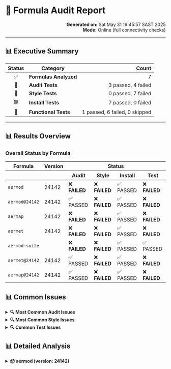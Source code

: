 # 🧪 Formula Audit Report
<div align="right">
<strong>Generated on:</strong> Sat May 31 19:45:57 SAST 2025
<br><strong>Mode:</strong> Online (full connectivity checks)
</div>

---
## 📊 Executive Summary

| Status | Category | Count |
|:------:|----------|------:|
| ✅ | **Formulas Analyzed** | 7 |
| 🔴 | **Audit Tests** | 3 passed, 4 failed |
| 🔴 | **Style Tests** | 0 passed, 7 failed |
| 🟢 | **Install Tests** | 7 passed, 0 failed |
| 🔴 | **Functional Tests** | 1 passed, 6 failed, 0 skipped |

---

## 📊 Results Overview

### Overall Status by Formula

<table>
  <thead>
    <tr>
      <th>Formula</th>
      <th>Version</th>
      <th colspan="4">Status</th>
    </tr>
    <tr>
      <th></th>
      <th></th>
      <th>Audit</th>
      <th>Style</th>
      <th>Install</th>
      <th>Test</th>
    </tr>
  </thead>
  <tbody>
    <tr>
      <td><code>aermod</code></td>
      <td>24142</td>
      <td>❌ <strong>FAILED</strong></td>
      <td>❌ <strong>FAILED</strong></td>
      <td>✅ PASSED</td>
      <td>❌ <strong>FAILED</strong></td>
    </tr>
    <tr>
      <td><code>aermod@24142</code></td>
      <td>24142</td>
      <td>✅ PASSED</td>
      <td>❌ <strong>FAILED</strong></td>
      <td>✅ PASSED</td>
      <td>❌ <strong>FAILED</strong></td>
    </tr>
    <tr>
      <td><code>aermap</code></td>
      <td>24142</td>
      <td>❌ <strong>FAILED</strong></td>
      <td>❌ <strong>FAILED</strong></td>
      <td>✅ PASSED</td>
      <td>❌ <strong>FAILED</strong></td>
    </tr>
    <tr>
      <td><code>aermet</code></td>
      <td>24142</td>
      <td>❌ <strong>FAILED</strong></td>
      <td>❌ <strong>FAILED</strong></td>
      <td>✅ PASSED</td>
      <td>❌ <strong>FAILED</strong></td>
    </tr>
    <tr>
      <td><code>aermod-suite</code></td>
      <td></td>
      <td>❌ <strong>FAILED</strong></td>
      <td>❌ <strong>FAILED</strong></td>
      <td>✅ PASSED</td>
      <td>✅ PASSED</td>
    </tr>
    <tr>
      <td><code>aermet@24142</code></td>
      <td>24142</td>
      <td>✅ PASSED</td>
      <td>❌ <strong>FAILED</strong></td>
      <td>✅ PASSED</td>
      <td>❌ <strong>FAILED</strong></td>
    </tr>
    <tr>
      <td><code>aermap@24142</code></td>
      <td>24142</td>
      <td>✅ PASSED</td>
      <td>❌ <strong>FAILED</strong></td>
      <td>✅ PASSED</td>
      <td>❌ <strong>FAILED</strong></td>
    </tr>
  </tbody>
</table>

## 📊 Common Issues

<details>
<summary><strong>🔍 Most Common Audit Issues</strong></summary>

1. ⚠️ **URL order**: `url` should be put before `version` in formula definitions
2. ⚠️ **Variable references**: Prefer `$CHILD_STATUS` from the stdlib 'English' module over `$?`
3. ⚠️ **Whitespace**: Trailing whitespace detected in many files
4. ⚠️ **Redundant versions**: Version is redundant with version scanned from URL

</details>

<details>
<summary><strong>🔍 Most Common Style Issues</strong></summary>

1. ⚠️ **Trailing whitespace**: Excessive trailing whitespace in files
2. ⚠️ **Regex matching**: Use `match?` instead of `=~` when MatchData is not used
3. ⚠️ **Conditional statements**: Favor `unless` over `if` for negative conditions
4. ⚠️ **Modifier usage**: Favor modifier `if` usage when having a single-line body

</details>

<details>
<summary><strong>🔍 Common Test Issues</strong></summary>

❌ **Installation required**: The error "Testing requires the latest version of formula" indicates that formulas need to be installed before testing.

To run tests with installation, use:


Note: Installing formulas during testing may take longer and will actually install the software on your system.
</details>

## 📊 Detailed Analysis

<details>
<summary><strong>📦 aermod (version: 24142)</strong></summary>

#### Audit

```bash
Error: 1 problem in 1 formula detected.
liamswan/brew-aermod/aermod
  * line 46, col 5: FormulaAudit/Miscellaneous: Don't need 'FileUtils.' before rm
Error: 1 problem in 1 formula detected.
liamswan/brew-aermod/aermod
  * line 46, col 5: Don't need 'FileUtils.' before rm
Error: 1 problem in 1 formula detected.
liamswan/brew-aermod/aermod
  * line 46, col 5: Don't need 'FileUtils.' before rm

```

#### Style

```ruby
Taps/liamswan/homebrew-brew-aermod/Formula/aermod.rb:46:5: C: FormulaAudit/Miscellaneous: Don't need 'FileUtils.' before rm
    FileUtils.rm(Dir["*.o", "*.mod"])
    ^^^^^^^^^^^^^^^^^^^^^^^^^^^^^^^^^

1 file inspected, 1 offense detected

```

#### Install Test

```bash
Warning: liamswan/brew-aermod/aermod 24142 is already installed and up-to-date.
To reinstall 24142, run:
  brew reinstall aermod

```

#### Test

```bash
==> Testing liamswan/brew-aermod/aermod
[34m==>[0m [1m/opt/homebrew/Cellar/aermod/24142/bin/aermod -h 2>&1[0m
Error: liamswan/brew-aermod/aermod: failed
Warning: Removed Sorbet lines from backtrace!
An exception occurred within a child process:
  Minitest::Assertion: Expected: 1
  Actual: 0
/opt/homebrew/Library/Homebrew/vendor/bundle/ruby/3.4.0/gems/minitest-5.25.5/lib/minitest/assertions.rb:176:in 'Minitest::Assertions#assert'
/opt/homebrew/Library/Homebrew/vendor/bundle/ruby/3.4.0/gems/minitest-5.25.5/lib/minitest/assertions.rb:216:in 'Minitest::Assertions#assert_equal'
/opt/homebrew/Library/Homebrew/formula_assertions.rb:31:in 'Homebrew::Assertions#shell_output'
/opt/homebrew/Library/Taps/liamswan/homebrew-brew-aermod/Formula/aermod.rb:218:in 'block in <class:Aermod>'
/opt/homebrew/Library/Homebrew/formula.rb:2843:in 'block (3 levels) in Formula#run_test'
/opt/homebrew/Library/Homebrew/extend/kernel.rb:547:in 'Kernel#with_env'
/opt/homebrew/Library/Homebrew/formula.rb:2842:in 'block (2 levels) in Formula#run_test'
/opt/homebrew/Library/Homebrew/formula.rb:1192:in 'Formula#with_logging'
/opt/homebrew/Library/Homebrew/formula.rb:2841:in 'block in Formula#run_test'
/opt/homebrew/Library/Homebrew/mktemp.rb:88:in 'block in Mktemp#run'
/opt/homebrew/Library/Homebrew/mktemp.rb:88:in 'Dir.chdir'
/opt/homebrew/Library/Homebrew/mktemp.rb:88:in 'Mktemp#run'
/opt/homebrew/Library/Homebrew/formula.rb:3181:in 'Formula#mktemp'
/opt/homebrew/Library/Homebrew/formula.rb:2835:in 'Formula#run_test'
/opt/homebrew/Library/Homebrew/test.rb:48:in 'block in <main>'
/opt/homebrew/Library/Homebrew/vendor/portable-ruby/3.4.4/lib/ruby/3.4.0/timeout.rb:185:in 'block in Timeout.timeout'
/opt/homebrew/Library/Homebrew/vendor/portable-ruby/3.4.4/lib/ruby/3.4.0/timeout.rb:38:in 'Timeout::Error.handle_timeout'
/opt/homebrew/Library/Homebrew/vendor/portable-ruby/3.4.4/lib/ruby/3.4.0/timeout.rb:194:in 'Timeout.timeout'
/opt/homebrew/Library/Homebrew/test.rb:54:in '<main>'
Rerun with `--verbose` to see the original backtrace

```

<details>
<summary><strong>📦 aermod@24142 (version: 24142)</strong></summary>

#### Audit

```bash

```

#### Style

```ruby

1 file inspected, no offenses detected

```

#### Install Test

```bash
Warning: liamswan/brew-aermod/aermod@24142 24142 is already installed, it's just not linked.
To link this version, run:
  brew link aermod@24142

```

#### Test

```bash
Error: liamswan/brew-aermod/aermod@24142 is not linked

```

<details>
<summary><strong>📦 aermap (version: 24142)</strong></summary>

#### Audit

```bash
Error: 1 problem in 1 formula detected.
liamswan/brew-aermod/aermap
  * line 46, col 5: Don't need 'FileUtils.' before rm
Error: 1 problem in 1 formula detected.
liamswan/brew-aermod/aermap
  * line 46, col 5: Don't need 'FileUtils.' before rm
Error: 1 problem in 1 formula detected.
liamswan/brew-aermod/aermap
  * line 46, col 5: Don't need 'FileUtils.' before rm

```

#### Style

```ruby
Taps/liamswan/homebrew-brew-aermod/Formula/aermap.rb:46:5: C: Don't need 'FileUtils.' before rm
    FileUtils.rm(Dir["*.o", "*.mod"])
    ^^^^^^^^^^^^^^^^^^^^^^^^^^^^^^^^^

1 file inspected, 1 offense detected

```

#### Install Test

```bash
Warning: liamswan/brew-aermod/aermap 24142 is already installed and up-to-date.
To reinstall 24142, run:
  brew reinstall aermap

```

#### Test

```bash
==> Testing liamswan/brew-aermod/aermap
[34m==>[0m [1m/opt/homebrew/Cellar/aermap/24142/bin/aermap -h 2>&1[0m
Error: liamswan/brew-aermod/aermap: failed
Warning: Removed Sorbet lines from backtrace!
An exception occurred within a child process:
  Minitest::Assertion: Expected: 1
  Actual: 0
/opt/homebrew/Library/Homebrew/vendor/bundle/ruby/3.4.0/gems/minitest-5.25.5/lib/minitest/assertions.rb:176:in 'Minitest::Assertions#assert'
/opt/homebrew/Library/Homebrew/vendor/bundle/ruby/3.4.0/gems/minitest-5.25.5/lib/minitest/assertions.rb:216:in 'Minitest::Assertions#assert_equal'
/opt/homebrew/Library/Homebrew/formula_assertions.rb:31:in 'Homebrew::Assertions#shell_output'
/opt/homebrew/Library/Taps/liamswan/homebrew-brew-aermod/Formula/aermap.rb:207:in 'block in <class:Aermap>'
/opt/homebrew/Library/Homebrew/formula.rb:2843:in 'block (3 levels) in Formula#run_test'
/opt/homebrew/Library/Homebrew/extend/kernel.rb:547:in 'Kernel#with_env'
/opt/homebrew/Library/Homebrew/formula.rb:2842:in 'block (2 levels) in Formula#run_test'
/opt/homebrew/Library/Homebrew/formula.rb:1192:in 'Formula#with_logging'
/opt/homebrew/Library/Homebrew/formula.rb:2841:in 'block in Formula#run_test'
/opt/homebrew/Library/Homebrew/mktemp.rb:88:in 'block in Mktemp#run'
/opt/homebrew/Library/Homebrew/mktemp.rb:88:in 'Dir.chdir'
/opt/homebrew/Library/Homebrew/mktemp.rb:88:in 'Mktemp#run'
/opt/homebrew/Library/Homebrew/formula.rb:3181:in 'Formula#mktemp'
/opt/homebrew/Library/Homebrew/formula.rb:2835:in 'Formula#run_test'
/opt/homebrew/Library/Homebrew/test.rb:48:in 'block in <main>'
/opt/homebrew/Library/Homebrew/vendor/portable-ruby/3.4.4/lib/ruby/3.4.0/timeout.rb:185:in 'block in Timeout.timeout'
/opt/homebrew/Library/Homebrew/vendor/portable-ruby/3.4.4/lib/ruby/3.4.0/timeout.rb:38:in 'Timeout::Error.handle_timeout'
/opt/homebrew/Library/Homebrew/vendor/portable-ruby/3.4.4/lib/ruby/3.4.0/timeout.rb:194:in 'Timeout.timeout'
/opt/homebrew/Library/Homebrew/test.rb:54:in '<main>'
Rerun with `--verbose` to see the original backtrace

```

<details>
<summary><strong>📦 aermet (version: 24142)</strong></summary>

#### Audit

```bash
Error: 1 problem in 1 formula detected.
liamswan/brew-aermod/aermet
  * line 46, col 5: Don't need 'FileUtils.' before rm
Error: 1 problem in 1 formula detected.
liamswan/brew-aermod/aermet
  * line 46, col 5: Don't need 'FileUtils.' before rm
Error: 1 problem in 1 formula detected.
liamswan/brew-aermod/aermet
  * line 46, col 5: Don't need 'FileUtils.' before rm

```

#### Style

```ruby
Taps/liamswan/homebrew-brew-aermod/Formula/aermet.rb:46:5: C: Don't need 'FileUtils.' before rm
    FileUtils.rm(Dir["*.o", "*.mod"])
    ^^^^^^^^^^^^^^^^^^^^^^^^^^^^^^^^^

1 file inspected, 1 offense detected

```

#### Install Test

```bash
Warning: liamswan/brew-aermod/aermet 24142 is already installed and up-to-date.
To reinstall 24142, run:
  brew reinstall aermet

```

#### Test

```bash
==> Testing liamswan/brew-aermod/aermet
[34m==>[0m [1m/opt/homebrew/Cellar/aermet/24142/bin/aermet -h 2>&1[0m
Error: liamswan/brew-aermod/aermet: failed
Warning: Removed Sorbet lines from backtrace!
An exception occurred within a child process:
  Minitest::Assertion: Expected: 1
  Actual: 0
/opt/homebrew/Library/Homebrew/vendor/bundle/ruby/3.4.0/gems/minitest-5.25.5/lib/minitest/assertions.rb:176:in 'Minitest::Assertions#assert'
/opt/homebrew/Library/Homebrew/vendor/bundle/ruby/3.4.0/gems/minitest-5.25.5/lib/minitest/assertions.rb:216:in 'Minitest::Assertions#assert_equal'
/opt/homebrew/Library/Homebrew/formula_assertions.rb:31:in 'Homebrew::Assertions#shell_output'
/opt/homebrew/Library/Taps/liamswan/homebrew-brew-aermod/Formula/aermet.rb:173:in 'block in <class:Aermet>'
/opt/homebrew/Library/Homebrew/formula.rb:2843:in 'block (3 levels) in Formula#run_test'
/opt/homebrew/Library/Homebrew/extend/kernel.rb:547:in 'Kernel#with_env'
/opt/homebrew/Library/Homebrew/formula.rb:2842:in 'block (2 levels) in Formula#run_test'
/opt/homebrew/Library/Homebrew/formula.rb:1192:in 'Formula#with_logging'
/opt/homebrew/Library/Homebrew/formula.rb:2841:in 'block in Formula#run_test'
/opt/homebrew/Library/Homebrew/mktemp.rb:88:in 'block in Mktemp#run'
/opt/homebrew/Library/Homebrew/mktemp.rb:88:in 'Dir.chdir'
/opt/homebrew/Library/Homebrew/mktemp.rb:88:in 'Mktemp#run'
/opt/homebrew/Library/Homebrew/formula.rb:3181:in 'Formula#mktemp'
/opt/homebrew/Library/Homebrew/formula.rb:2835:in 'Formula#run_test'
/opt/homebrew/Library/Homebrew/test.rb:48:in 'block in <main>'
/opt/homebrew/Library/Homebrew/vendor/portable-ruby/3.4.4/lib/ruby/3.4.0/timeout.rb:185:in 'block in Timeout.timeout'
/opt/homebrew/Library/Homebrew/vendor/portable-ruby/3.4.4/lib/ruby/3.4.0/timeout.rb:38:in 'Timeout::Error.handle_timeout'
/opt/homebrew/Library/Homebrew/vendor/portable-ruby/3.4.4/lib/ruby/3.4.0/timeout.rb:194:in 'Timeout.timeout'
/opt/homebrew/Library/Homebrew/test.rb:54:in '<main>'
Rerun with `--verbose` to see the original backtrace

```

<details>
<summary><strong>📦 aermod-suite (version: )</strong></summary>

#### Audit

```bash
Error: 1 problem in 1 formula detected.
liamswan/brew-aermod/aermod-suite
  * Stable: version 2025 is redundant with version scanned from URL
Error: 1 problem in 1 formula detected.
liamswan/brew-aermod/aermod-suite
  * Stable: version 2025 is redundant with version scanned from URL
Error: 2 problems in 1 formula detected.
liamswan/brew-aermod/aermod-suite
  * Stable: version 2025 is redundant with version scanned from URL
  * Stable: The source URL https://github.com/liamswan/brew-aermod/releases/download/v20250530/aermod-suite-2025.tar.gz is not reachable (HTTP status code 404)

```

#### Style

```ruby

1 file inspected, no offenses detected

```

#### Install Test

```bash
==> Would install 1 formula:
aermod-suite

```

#### Test

```bash
Error: Testing requires the latest version of liamswan/brew-aermod/aermod-suite

⚙️ Installing formula for testing...
==> Fetching liamswan/brew-aermod/aermod-suite
==> Downloading https://github.com/liamswan/brew-aermod/releases/download/v20250530/aermod-suite-2025.tar.gz
curl: (56) The requested URL returned error: 404
Error: aermod-suite: Failed to download resource "aermod-suite"
Download failed: https://github.com/liamswan/brew-aermod/releases/download/v20250530/aermod-suite-2025.tar.gz

⚙️ Running tests...
Error: Testing requires the latest version of liamswan/brew-aermod/aermod-suite

```

<details>
<summary><strong>📦 aermet@24142 (version: 24142)</strong></summary>

#### Audit

```bash

```

#### Style

```ruby

1 file inspected, no offenses detected

```

#### Install Test

```bash
Warning: liamswan/brew-aermod/aermet@24142 24142 is already installed, it's just not linked.
To link this version, run:
  brew link aermet@24142

```

#### Test

```bash
Error: liamswan/brew-aermod/aermet@24142 is not linked

```

<details>
<summary><strong>📦 aermap@24142 (version: 24142)</strong></summary>

#### Audit

```bash

```

#### Style

```ruby

1 file inspected, no offenses detected

```

#### Install Test

```bash
Warning: liamswan/brew-aermod/aermap@24142 24142 is already installed, it's just not linked.
To link this version, run:
  brew link aermap@24142

```

#### Test

```bash
Error: liamswan/brew-aermod/aermap@24142 is not linked

```

</details>

## 📊 Next Steps

1. **Address common style issues** - Most formulas have similar style problems that can be automatically fixed
2. **Fix ordering of elements** - Update formula definitions to follow the correct order (url/version/license)
3. **Enable formula installation for testing** - Run with `ALLOW_INSTALL=true` to enable proper test execution
4. **Add proper test blocks** - Ensure all formulas have proper test blocks defined


## 📊 Statistics

<table>
  <tr>
    <th colspan="2">Summary</th>
  </tr>
  <tr>
    <td>Total formulas</td>
    <td><strong>7</strong></td>
  </tr>
  <tr>
    <td>Audit</td>
    <td>✅ <strong>3</strong> passed, ❌ <strong>4</strong> failed</td>
  </tr>
  <tr>
    <td>Style</td>
    <td>✅ <strong>0</strong> passed, ❌ <strong>7</strong> failed</td>
  </tr>
  <tr>
    <td>Install tests</td>
    <td>✅ <strong>7</strong> passed, ❌ <strong>0</strong> failed</td>
  </tr>
  <tr>
    <td>Tests</td>
    <td>✅ <strong>1</strong> passed, ❌ <strong>6</strong> failed, ⚠️ <strong>0</strong> skipped</td>
  </tr>
</table>

## 📊 Fix Opportunities

<div align="center">
<h3>🛠️ 0 of 0 issues (0%) can be fixed automatically</h3>
</div>

To automatically fix the correctable issues, run:



---

<div align="center">
<strong>Report generated by <code>test_and_audit_formulas.sh</code></strong>
</div>
